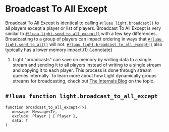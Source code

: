 # Broadcast To All Except

Broadcast To All Except is identical to calling
[`#!luau light.broadcast()`](./broadcast.md) to all players except a player or list of players.
Broadcast To All Except is very similar to [`#!luau light.send_to_all_except()`](./send_to_all.md) with a few key
differences. Broadcasting to a group of players can impact ordering in ways that
[`#!luau light.send_to_all()`](./send_to_all.md) will not.
[`#!luau light.broadcast_to_all_except()`](./broadcast_to_all_except.md) also typically has a lower memory impact.(1)
{.annotate}

1. Light "broadcasts" can save on memory by writing data to a single stream and sending it to all players instead of
    writing to a single stream and copying it to each player. This process is done through stream queries internally. To
    learn more about how Light dynamically groups streams for broadcasting, check out
    [The Internals Blog](../../../../blog/internals/dynamic_streams.md) on the topic.

## `#!luau function light.broadcast_to_all_except`

```luau title='<!-- b:server --> <!-- b:sync -->'
function broadcast_to_all_except<T>(
   message: Message<T>,
   exclude: Player | { Player },
   data: T
)
```
